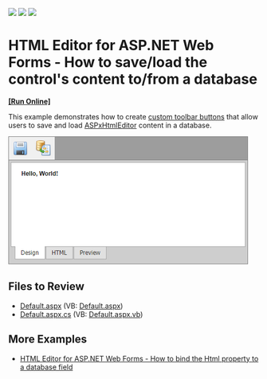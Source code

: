 <!-- default badges list -->
![](https://img.shields.io/endpoint?url=https://codecentral.devexpress.com/api/v1/VersionRange/128545148/13.1.4%2B)
[![](https://img.shields.io/badge/Open_in_DevExpress_Support_Center-FF7200?style=flat-square&logo=DevExpress&logoColor=white)](https://supportcenter.devexpress.com/ticket/details/E2225)
[![](https://img.shields.io/badge/📖_How_to_use_DevExpress_Examples-e9f6fc?style=flat-square)](https://docs.devexpress.com/GeneralInformation/403183)
<!-- default badges end -->

# HTML Editor for ASP.NET Web Forms - How to save/load the control's content to/from a database
<!-- run online -->
**[[Run Online]](https://codecentral.devexpress.com/e2225/)**
<!-- run online end -->

This example demonstrates how to create [custom toolbar buttons](https://docs.devexpress.com/AspNet/4084/components/html-editor/concepts/toolbars/menu-toolbar/menu-toolbar-items/custom-toolbar-items) that allow users to save and load [ASPxHtmlEditor](https://docs.devexpress.com/AspNet/DevExpress.Web.ASPxHtmlEditor.ASPxHtmlEditor) content in a database.

![](html-editor-with-custom-toolbar.png)

## Files to Review

* [Default.aspx](./CS/WebSite/Default.aspx) (VB: [Default.aspx](./VB/WebSite/Default.aspx))
* [Default.aspx.cs](./CS/WebSite/Default.aspx.cs) (VB: [Default.aspx.vb](./VB/WebSite/Default.aspx.vb))

## More Examples

* [HTML Editor for ASP.NET Web Forms - How to bind the Html property to a database field](https://github.com/DevExpress-Examples/asp-net-web-forms-html-editor-bind-html-property-to-database)
